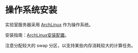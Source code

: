 # 操作系统安装

实验室服务器采用 [ArchLinux](https://www.archlinux.org/) 作为操作系统。

安装指南：[ArchLinux安装配置](https://oncemore2020.github.io/blog/archlinux-install/)。

注意分配较大的 swap 分区，以支持某些内存消耗较大的计算任务。

